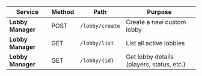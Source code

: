 
| Service               | Method | Path                        | Purpose                                  |
|-----------------------|--------|-----------------------------|------------------------------------------|
| **Lobby Manager**     | POST   | `/lobby/create`                  | Create a new custom lobby                |
| **Lobby Manager**     | GET    | `/lobby/list`                  | List all active lobbies                  |
| **Lobby Manager**     | GET    | `/lobby/{id}`             | Get lobby details (players, status, etc.)|
